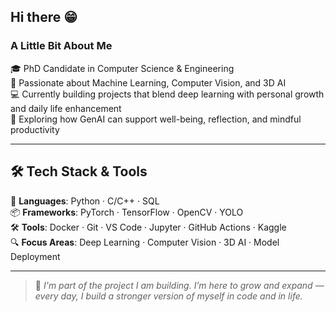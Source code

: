 ## Hi there 😁

### A Little Bit About Me

🎓 PhD Candidate in Computer Science & Engineering  
🧠 Passionate about Machine Learning, Computer Vision, and 3D AI  
💻 Currently building projects that blend deep learning with personal growth and daily life enhancement  
🌱 Exploring how GenAI can support well-being, reflection, and mindful productivity  

---

## 🛠️ Tech Stack & Tools
🧠 **Languages**: Python · C/C++ · SQL  
📦 **Frameworks**: PyTorch · TensorFlow · OpenCV · YOLO  
🛠️ **Tools**: Docker · Git · VS Code · Jupyter · GitHub Actions · Kaggle  
🔍 **Focus Areas**: Deep Learning · Computer Vision · 3D AI · Model Deployment  

---

> 🌱 *I'm part of the project I am building. I’m here to grow and expand — every day, I build a stronger version of myself in code and in life.*

